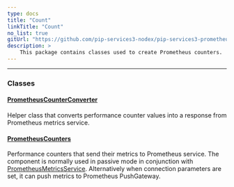 ```yaml
---
type: docs
title: "Count"
linkTitle: "Count"
no_list: true
gitUrl: "https://github.com/pip-services3-nodex/pip-services3-prometheus-nodex"
description: >
    This package contains classes used to create Prometheus counters.
---
```

---
<div class="module-body"> 

### Classes

#### [PrometheusCounterConverter](prometheus_counter_converter)
Helper class that converts performance counter values into
a response from Prometheus metrics service.

#### [PrometheusCounters](prometheus_counters)
Performance counters that send their metrics to Prometheus service.
The component is normally used in passive mode in conjunction with [PrometheusMetricsService](../../services/prometheus_metrics_service).
Alternatively when connection parameters are set, it can push metrics to Prometheus PushGateway.


</div>

